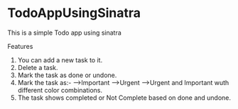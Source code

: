# TodoAppUsingSinatra
This is a simple Todo app using sinatra

Features
1. You can add a new task to it.
2. Delete a task.
3. Mark the task as done or undone.
4. Mark the task as:-
  -->Important
  -->Urgent
  -->Urgent and Important
  wuth different color combinations.
5. The task shows completed or Not Complete based on done and undone.

